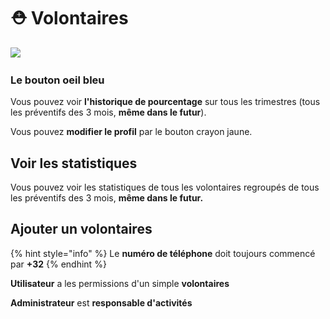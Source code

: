# ⛑ Volontaires

![](<../.gitbook/assets/Capture d’écran 2022-06-24 à 01.04.57.png>)

### Le bouton oeil bleu

Vous pouvez voir **l'historique de pourcentage** sur tous les trimestres (tous les préventifs des 3 mois, **même dans le futur**).

Vous pouvez **modifier le profil** par le bouton crayon jaune.

## Voir les statistiques

Vous pouvez voir les statistiques de tous les volontaires regroupés de tous les préventifs des 3 mois, **même dans le futur.**

## Ajouter un volontaires

{% hint style="info" %}
Le **numéro de téléphone** doit toujours commencé par **+32**
{% endhint %}

**Utilisateur** a les permissions d'un simple **volontaires**

**Administrateur** est **responsable d'activités**

